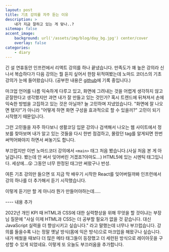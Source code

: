 ```yaml
---
layout: post
title: 기초 강의를 자주 듣는 이유
description: >
    내가 지금 잘하고 있는 게 맞나..?
sitemap: false
accent_image:
    background: url('/assets/img/blog/day_bg.jpg') center/cover
    overlay: false
categories:
    - diary
---
```


긴 설 연휴동안 인프런에서 리액트 강의를 하나 끝냈습니다.
만족도가 꽤 높은 강의라 신나서 복습하다가 다음 강의는 뭘 듣지 싶어서 한참 뒤적여봤는데
노마드 코더스의 기초 강의가 눈에 들어왔습니다.
(공부한 내용은 <a href="https://github.com/cinnamoneight26/kokoa_clone" target="_blank" rel="noreferrer">github</a>에 기록 중입니다.)

마크업 언어를 나름 익숙하게 다루고 있고,
화면에 그려내는 것을 어렵게 생각하지 않고 곧잘한다고 생각했지만
과연 내가 잘 만들고 있는 것인가?
혹시 트렌드에 뒤쳐져서 손에 익숙한 방법을 고집하고 있는 것은 아닐까?
늘 고민하며 지냈었습니다.
"화면에 잘 나오면 됐지!"가 아니라 "어떻게 하면 화면 구성을 효과적으로 할 수 있을끼?" 고민이 되기 시작했기 때문입니다.

그런 고민들을 자주 하다보니 생활코딩 입문 강의나
검색해서 나오는 웹 사이트에서 정보를 찾아보며 내가 알고 있는 것들을 다시 한번 점검하고,
몰랐던 tag를 알게되면 한번 써먹어봐야지 하면서 써놓기도 합니다.

부끄럽지만 이번 노마드코더 강의에서 `<main>` 태그 처음 봤습니다.(사실 처음 본 게 아닐겁니다. 봤는데 안 써서 잊어버린 거겠죠?아마도...) HTML5에 있는 시멘틱 태그입니다. 세상에...😮
그동안 너무 한정된 태그만 써왔구나 반성.

여튼 기초 강의만 들으면 또 지금 막 배우기 시작한 React를 잊어버릴까봐
인프런에서 강의 하나를 더 추가해서 듣기 시작했습니다.

이렇게 듣기만 할 게 아니라 뭔가 만들어야하는데.....

---- 내용 추가

2022년 개인 KPI 때 HTML과 CSS에 대한 실력향상을 위해 무엇을 할 것이냐는 부장님 질문에
"사실 이제 HTML과 CSS는 더 공부할 필요가 없을 것 같습니다. 대신 JavaScript 실력을 더 향상시키고 싶습니다."
라고 말했는데 너무나 부끄럽습니다.
강의를 들을수록 나는 정말 옛날 방식(몸에 익은 방식)으로 마크업을 해왔구나 싶습니다.
내가 배웠을 때보다 더 많은 메타 태그들이 등장했고 더 세런된 방식으로 레이아웃을 구성할 수 있게 되었네요.
이렇게 또 오늘도 부끄러움을 추가합니다.
